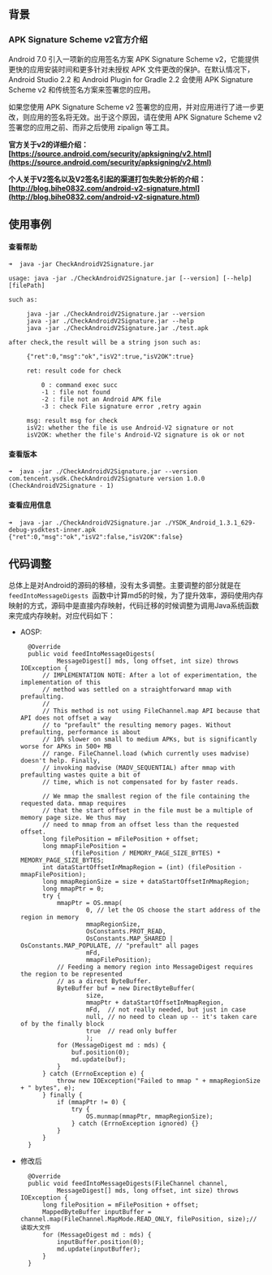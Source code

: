 ## 背景

### APK Signature Scheme v2官方介绍

Android 7.0 引入一项新的应用签名方案 APK Signature Scheme v2，它能提供更快的应用安装时间和更多针对未授权 APK 文件更改的保护。在默认情况下，Android Studio 2.2 和 Android Plugin for Gradle 2.2 会使用 APK Signature Scheme v2 和传统签名方案来签署您的应用。

如果您使用 APK Signature Scheme v2 签署您的应用，并对应用进行了进一步更改，则应用的签名将无效。出于这个原因，请在使用 APK Signature Scheme v2 签署您的应用之前、而非之后使用 zipalign 等工具。

**官方关于v2的详细介绍：[https://source.android.com/security/apksigning/v2.html](https://source.android.com/security/apksigning/v2.html)**

**个人关于V2签名以及V2签名引起的渠道打包失败分析的介绍：[http://blog.bihe0832.com/android-v2-signature.html](http://blog.bihe0832.com/android-v2-signature.html)**


## 使用事例

#### 查看帮助

	➜  java -jar CheckAndroidV2Signature.jar

	usage: java -jar ./CheckAndroidV2Signature.jar [--version] [--help] [filePath]
	
	such as:
	
		 java -jar ./CheckAndroidV2Signature.jar --version
		 java -jar ./CheckAndroidV2Signature.jar --help
		 java -jar ./CheckAndroidV2Signature.jar ./test.apk
	
	after check,the result will be a string json such as:
	
		 {"ret":0,"msg":"ok","isV2":true,"isV2OK":true}
	
		 ret: result code for check
	
			 0 : command exec succ
			 -1 : file not found
			 -2 : file not an Android APK file
			 -3 : check File signature error ,retry again
	
		 msg: result msg for check
		 isV2: whether the file is use Android-V2 signature or not
		 isV2OK: whether the file's Android-V2 signature is ok or not
			
			
#### 查看版本

	➜  java -jar ./CheckAndroidV2Signature.jar --version
	com.tencent.ysdk.CheckAndroidV2Signature version 1.0.0 (CheckAndroidV2Signature - 1)
		
#### 查看应用信息

	➜  java -jar ./CheckAndroidV2Signature.jar ./YSDK_Android_1.3.1_629-debug-ysdktest-inner.apk
	{"ret":0,"msg":"ok","isV2":false,"isV2OK":false}
		
## 代码调整

总体上是对Android的源码的移植，没有太多调整。主要调整的部分就是在`feedIntoMessageDigests `函数中计算md5的时候，为了提升效率，源码使用内存映射的方式，源码中是直接内存映射，代码迁移的时候调整为调用Java系统函数来完成内存映射。对应代码如下：


- AOSP:

		@Override
        public void feedIntoMessageDigests(
                MessageDigest[] mds, long offset, int size) throws IOException {
            // IMPLEMENTATION NOTE: After a lot of experimentation, the implementation of this
            // method was settled on a straightforward mmap with prefaulting.
            //
            // This method is not using FileChannel.map API because that API does not offset a way
            // to "prefault" the resulting memory pages. Without prefaulting, performance is about
            // 10% slower on small to medium APKs, but is significantly worse for APKs in 500+ MB
            // range. FileChannel.load (which currently uses madvise) doesn't help. Finally,
            // invoking madvise (MADV_SEQUENTIAL) after mmap with prefaulting wastes quite a bit of
            // time, which is not compensated for by faster reads.

            // We mmap the smallest region of the file containing the requested data. mmap requires
            // that the start offset in the file must be a multiple of memory page size. We thus may
            // need to mmap from an offset less than the requested offset.
            long filePosition = mFilePosition + offset;
            long mmapFilePosition =
                    (filePosition / MEMORY_PAGE_SIZE_BYTES) * MEMORY_PAGE_SIZE_BYTES;
            int dataStartOffsetInMmapRegion = (int) (filePosition - mmapFilePosition);
            long mmapRegionSize = size + dataStartOffsetInMmapRegion;
            long mmapPtr = 0;
            try {
                mmapPtr = OS.mmap(
                        0, // let the OS choose the start address of the region in memory
                        mmapRegionSize,
                        OsConstants.PROT_READ,
                        OsConstants.MAP_SHARED | OsConstants.MAP_POPULATE, // "prefault" all pages
                        mFd,
                        mmapFilePosition);
                // Feeding a memory region into MessageDigest requires the region to be represented
                // as a direct ByteBuffer.
                ByteBuffer buf = new DirectByteBuffer(
                        size,
                        mmapPtr + dataStartOffsetInMmapRegion,
                        mFd,  // not really needed, but just in case
                        null, // no need to clean up -- it's taken care of by the finally block
                        true  // read only buffer
                        );
                for (MessageDigest md : mds) {
                    buf.position(0);
                    md.update(buf);
                }
            } catch (ErrnoException e) {
                throw new IOException("Failed to mmap " + mmapRegionSize + " bytes", e);
            } finally {
                if (mmapPtr != 0) {
                    try {
                        OS.munmap(mmapPtr, mmapRegionSize);
                    } catch (ErrnoException ignored) {}
                }
            }
        }

- 修改后


 		@Override
        public void feedIntoMessageDigests(FileChannel channel,
                MessageDigest[] mds, long offset, int size) throws IOException {
            long filePosition = mFilePosition + offset;
            MappedByteBuffer inputBuffer = channel.map(FileChannel.MapMode.READ_ONLY, filePosition, size);// 读取大文件    
            for (MessageDigest md : mds) {
            	inputBuffer.position(0);
                md.update(inputBuffer);
            }
        }

